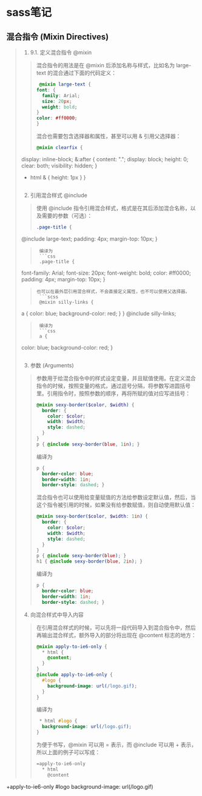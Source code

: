 # sass笔记
## 混合指令 (Mixin Directives)
> 1. 9.1. 定义混合指令 @mixin
> > 混合指令的用法是在 @mixin 后添加名称与样式，比如名为 large-text 的混合通过下面的代码定义：
> >  ``` scss
> >   @mixin large-text {
> >  font: {
> >    family: Arial;
> >    size: 20px;
> >    weight: bold;
> >  }
> >  color: #ff0000;
> > }
> > ```
> >  混合也需要包含选择器和属性，甚至可以用 & 引用父选择器：
> >  ``` scss
> >  @mixin clearfix {
> display: inline-block;
> &:after {
>  content: ".";
>  display: block;
>  height: 0;
>  clear: both;
>  visibility: hidden;
> }
>   * html & { height: 1px }
> }
> > ```
> 2. 引用混合样式 @include
> > 使用 @include 指令引用混合样式，格式是在其后添加混合名称，以及需要的参数（可选）：
> >  ```scss
> >  .page-title {
> @include large-text;
> padding: 4px;
> margin-top: 10px;
> }
> > ```
> >  编译为
> >  ```css
> >  .page-title {
> font-family: Arial;
> font-size: 20px;
> font-weight: bold;
> color: #ff0000;
> padding: 4px;
> margin-top: 10px; }
> > ```
> > 也可以在最外层引用混合样式，不会直接定义属性，也不可以使用父选择器。
> >  ```scss
> >  @mixin silly-links {
> a {
>  color: blue;
>  background-color: red;
> }
> }
> @include silly-links;
> > ```
> >  编译为
> >  ```css
> >  a {
> color: blue;
> background-color: red; }
> > ```
> 3. 参数 (Arguments)
> > 参数用于给混合指令中的样式设定变量，并且赋值使用。在定义混合指令的时候，按照变量的格式，通过逗号分隔，将参数写进圆括号里。引用指令时，按照参数的顺序，再将所赋的值对应写进括号：
> > ``` scss
> > @mixin sexy-border($color, $width) {
> >   border: {
> >     color: $color;
> >     width: $width;
> >     style: dashed;
> >   }
> > }
> > p { @include sexy-border(blue, 1in); }
> > ```
> > 编译为
> > ```css
> > p {
> >   border-color: blue;
> >   border-width: 1in;
> >   border-style: dashed; }
> > ```
> > 混合指令也可以使用给变量赋值的方法给参数设定默认值，然后，当这个指令被引用的时候，如果没有给参数赋值，则自动使用默认值：
> > ``` scss
> > @mixin sexy-border($color, $width: 1in) {
> >   border: {
> >     color: $color;
> >     width: $width;
> >     style: dashed;
> >   }
> > }
> > p { @include sexy-border(blue); }
> > h1 { @include sexy-border(blue, 2in); }
> > ```
> > 编译为
> > ``` css
> > p {
> >   border-color: blue;
> >   border-width: 1in;
> >   border-style: dashed; }
> > ```
> 4. 向混合样式中导入内容
> > 在引用混合样式的时候，可以先将一段代码导入到混合指令中，然后再输出混合样式，额外导入的部分将出现在 @content 标志的地方：
> > ``` scss
> > @mixin apply-to-ie6-only {
> >   * html {
> >     @content;
> >   }
> > }
> > @include apply-to-ie6-only {
> >   #logo {
> >     background-image: url(/logo.gif);
> >   }
> > }
> > ```
> > 编译为
> > ``` css
> >  * html #logo {
> >   background-image: url(/logo.gif);
> > }
> > ```
> > 为便于书写，@mixin 可以用 = 表示，而 @include 可以用 + 表示，所以上面的例子可以写成：
> > ``` scss
> > =apply-to-ie6-only
> >   * html
> >     @content
+apply-to-ie6-only
  #logo
    background-image: url(/logo.gif)
  >> ```
